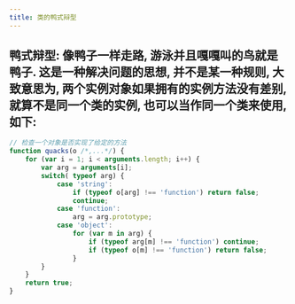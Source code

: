 ```yaml
---
title: 类的鸭式辩型
---
```


## 鸭式辩型: 像鸭子一样走路, 游泳并且嘎嘎叫的鸟就是鸭子. 这是一种解决问题的思想, 并不是某一种规则, 大致意思为, 两个实例对象如果拥有的实例方法没有差别, 就算不是同一个类的实例, 也可以当作同一个类来使用, 如下:
```javascript
// 检查一个对象是否实现了给定的方法
function quacks(o /*,...*/) {
	for (var i = 1; i < arguments.length; i++) {
		var arg = arguments[i];
		switch( typeof arg) {
			case 'string':
				if (typeof o[arg] !== 'function') return false;
				continue;
			case 'function':
				arg = arg.prototype;
			case 'object':
				for (var m in arg) {
					if (typeof arg[m] !== 'function') continue;
					if (typeof o[m] !== 'function') return false;
				}
		}
	}
	return true;
}
